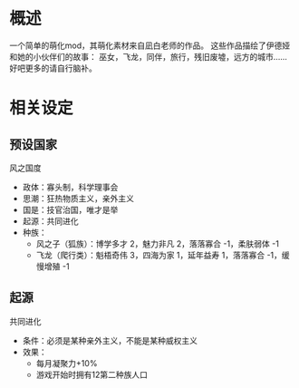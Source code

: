 # 概述

一个简单的萌化mod，其萌化素材来自凪白老师的作品。
这些作品描绘了伊德娅和她的小伙伴们的故事：
巫女，飞龙，同伴，旅行，残旧废墟，远方的城市……
好吧更多的请自行脑补。

# 相关设定

## 预设国家

风之国度

* 政体：寡头制，科学理事会
* 思潮：狂热物质主义，亲外主义
* 国是：技官治国，唯才是举
* 起源：共同进化
* 种族：
  * 风之子（狐族）：博学多才 2，魅力非凡 2，落落寡合 -1，柔肤弱体 -1
  * 飞龙（爬行类）：魁梧奇伟 3，四海为家 1，延年益寿 1，落落寡合 -1，缓慢增殖 -1

## 起源

共同进化

* 条件：必须是某种亲外主义，不能是某种威权主义
* 效果：
  * 每月凝聚力+10%
  * 游戏开始时拥有12第二种族人口